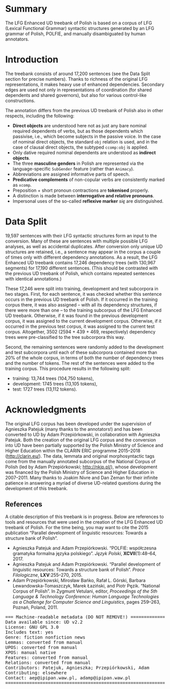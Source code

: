 # Summary

The LFG Enhanced UD treebank of Polish is based on a corpus of LFG (Lexical Functional Grammar) syntactic structures generated by an LFG grammar of Polish, POLFIE, and manually disambiguated by human annotators.

# Introduction

The treebank consists of around 17,200 sentences (see the Data Split section for precise numbers).  Thanks to richness of the original LFG representations, it makes heavy use of enhanced dependencies.  Secondary edges are used not only in representations of coordination (for shared dependents and shared governors), but also for various control-like constructions.

The annotation differs from the previous UD treebank of Polish also in other respects, including the following:
* __Direct objects__ are understood here not as just any bare nominal required dependents of verbs, but as those dependents which passivise, i.e., which become subjects in the passive voice.  In the case of nominal direct objects, the standard `obj` relation is used, and in the case of clausal direct objects, the subtyped `ccomp:obj` is applied.
* Only dative required nominal dependents are understood as __indirect objects__.  
* The three __masculine genders__ in Polish are represented via the language-specific `SubGender` feature (rather than `Animacy`).
* Abbreviations are assigned informative parts of speech.
* __Predicative complements__ of non-copular verbs are consistently marked as `xcomp`.
* Preposition + short pronoun contractions are __tokenised__ properly.
* A distinction is made between __interrogative and relative pronouns__.
* Impersonal uses of the so-called __reflexive marker__ _się_ are distinguished.

# Data Split

19,597 sentences with their LFG syntactic structures form an input to the conversion.  Many of these are sentences with multiple possible LFG analyses, as well as accidental duplicates.  After conversion only unique UD structures are retained, i.e., a sentence may appear in the corpus a couple of times only with different dependency annotations.  As a result, the LFG Enhanced UD treebank contains 17,246 dependency trees (with 130,967 segments) for 17,190 different sentences.  (This should be contrasted with the previous UD treebank of Polish, which contains repeated sentences with identical annotations.)

These 17,246 were split into training, development and test subcorpora in two stages.  First, for each sentence, it was checked whether this sentence occurs in the previous UD treebank of Polish.  If it occurred in the training corpus there, it was also assigned – with all its dependency structures, if there were more than one – to the training subcorpus of the LFG Enhanced UD treebank.  Otherwise, if it was found in the previous development corpus, it was assigned to the current development corpus.  Otherwise, if it occurred in the previous test corpus, it was assigned to the current test corpus.  Altogether, 3502 (2594 + 439 + 469, respectively) dependency trees were pre-classified to the tree subcorpora this way.  

Second, the remaining sentences were randomly added to the development and test subcorpora until each of these subcorpora contained more than 20\% of the whole corpus, in terms of both the number of dependency trees and the number of tokens.  The rest of the sentences were added to the training corpus.  This procedure results in the following split:
* training: 13,744 trees (104,750 tokens),
* development: 1745 trees (13,105 tokens),
* test: 1727 trees (13,112 tokens).


# Acknowledgments

The original LFG corpus has been developed under the supervision of Agnieszka Patejuk (many thanks to the annotators!) and has been converted to UD by Adam Przepiórkowski, in collaboration with Agnieszka Patejuk.  Both the creation of the original LFG corpus and the conversion into UD have been partially supported by the Polish Ministry of Science and Higher Education within the CLARIN ERIC programme 2015–2018 (http://clarin.eu/).  The data, lemmata and original morphosyntactic tags come from the manually annotated subcorpus of the National Corpus of Polish (led by Adam Przepiórkowski; http://nkjp.pl/), whose development was financed by the Polish Ministry of Science and Higher Education in 2007–2011.  Many thanks to Joakim Nivre and Dan Zeman for their infinite patience in answering a myriad of diverse UD-related questions during the development of this treebank.


## References

A citable description of this treebank is in progress.  Below are references to tools and resources that were used in the creation of the LFG Enhanced UD treebank of Polish.  For the time being, you may want to cite the 2015 publication “Parallel development of linguistic resources: Towards a structure bank of Polish”.

* Agnieszka Patejuk and Adam Przepiórkowski. “POLFIE: współczesna gramatyka formalna języka polskiego”. _Język Polski_, __XCVII__(1):48–64, 2017.
* Agnieszka Patejuk and Adam Przepiórkowski. “Parallel development of linguistic resources: Towards a structure bank of Polish”. _Prace Filologiczne_, __LXV__:255–270, 2015. 
* Adam Przepiórkowski, Mirosław Bańko, Rafał L. Górski, Barbara Lewandowska-Tomaszczyk, Marek Łaziński, and Piotr Pęzik. “National Corpus of Polish”. In Zygmunt Vetulani, editor, *Proceedings of the 5th Language & Technology Conference: Human Language Technologies as a Challenge for Computer Science and Linguistics*, pages 259–263, Poznań, Poland, 2011.


<pre>
=== Machine-readable metadata (DO NOT REMOVE!) ================================
Data available since: UD v2.2
License: GNU GPL 3.0
Includes text: yes
Genre: fiction nonfiction news
Lemmas: converted from manual
UPOS: converted from manual
XPOS: manual native
Features: converted from manual
Relations: converted from manual
Contributors: Patejuk, Agnieszka; Przepiórkowski, Adam
Contributing: elsewhere
Contact: aep@ipipan.waw.pl, adamp@ipipan.waw.pl
===============================================================================
</pre>
